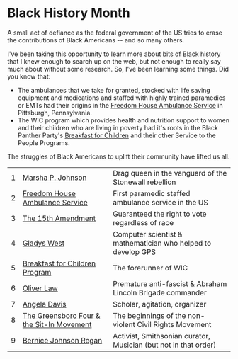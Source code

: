 # Black History Month

A small act of defiance as the federal government of the US tries to erase the contributions of Black Americans -- and so many others.

I've been taking this opportunity to learn more about bits of Black history that I knew enough to search up on the web, but not enough to really say much about without some research. So, I've been learning some things. Did you know that:

* The ambulances that we take for granted, stocked with life saving equipment and medications and staffed with highly trained paramedics or EMTs had their origins in the [Freedom House Ambulance Service](2025/02.md) in Pittsburgh, Pennsylvania.
* The WIC program which provides health and nutrition support to women and their children who are living in poverty had it's roots in the Black Panther Party's [Breakfast for Children](2025/05.md) and their other Service to the People Programs.

The struggles of Black Americans to uplift their community have lifted us all.

|  |                                                    |                                                                 |
|--|----------------------------------------------------|-----------------------------------------------------------------|
| 1| [Marsha P. Johnson](2025/01.md)                    | Drag queen in the vanguard of the Stonewall rebellion           |
| 2| [Freedom House Ambulance Service](2025/02.md)      | First paramedic staffed ambulance service in the US             |
| 3| [The 15th Amendment](2025/03.md)                   | Guaranteed the right to vote regardless of race                 |
| 4| [Gladys West](2025/04.md)                          | Computer scientist & mathematician who helped to develop GPS    |
| 5| [Breakfast for Children Program](2025/05.md)       | The forerunner of WIC                                           |
| 6| [Oliver Law](2025/06.md)                           | Premature anti-fascist & Abraham Lincoln Brigade commander      |
| 7| [Angela Davis](2025/07.md)                         | Scholar, agitation, organizer                                   |
| 8| [The Greensboro Four & the Sit-In Movement](2025/08.md) | The beginnings of the non-violent Civil Rights Movement    |
| 9| [Bernice Johnson Regan](2025/09.md)                | Activist, Smithsonian curator, Musician (but not in that order) |
